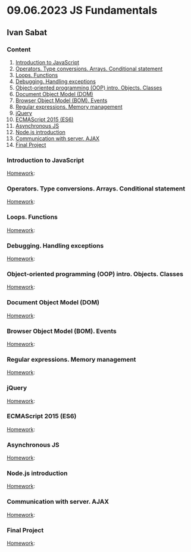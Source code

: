 # 09.06.2023 JS Fundamentals

## Ivan Sabat

### Content

1. [Introduction to JavaScript](#introduction-to-javascript)
2. [Operators. Type conversions. Arrays. Conditional statement](#operators-type-conversions-arrays-conditional-statement)
3. [Loops. Functions](#loops-functions)
4. [Debugging. Handling exceptions](#debugging-handling-exceptions)
5. [Object-oriented programming (OOP) intro. Objects. Classes](#object-oriented-programming-oop-intro-objects-classes)
6. [Document Object Model (DOM)](#document-object-model-dom)
7. [Browser Object Model (BOM). Events](#browser-object-model-bom-events)
8. [Regular expressions. Memory management](#regular-expressions-memory-management)
9. [jQuery](#jquery)
10. [ECMAScript 2015 (ES6)](#ecmascript-2015-es6)
11. [Asynchronous JS](#asynchronous-js)
12. [Node.js introduction](#nodejs-introduction)
13. [Communication with server. AJAX](#communication-with-server-ajax)
14. [Final Project](#final-project)

### Introduction to JavaScript

[Homework][Introduction-to-JavaScript]:

### Operators. Type conversions. Arrays. Conditional statement

[Homework][Operators.-Type-conversions.-Arrays.-Conditional-statement]:

### Loops. Functions

[Homework][Loops.-Functions]:

### Debugging. Handling exceptions

[Homework][Debugging.-Handling-exceptions]:

### Object-oriented programming (OOP) intro. Objects. Classes

[Homework][Object-oriented-programming-(OOP)-intro.-Objects.-Classes]:

### Document Object Model (DOM)

[Homework][Document-Object-Model-(DOM)]:

### Browser Object Model (BOM). Events

[Homework][Browser-Object-Model-(BOM).-Events]:

### Regular expressions. Memory management

[Homework][Regular-expressions.-Memory-management]:

### jQuery

[Homework][jQuery]:

### ECMAScript 2015 (ES6)

[Homework][ECMAScript-2015-(ES6)]:

### Asynchronous JS

[Homework][Asynchronous-JS]:

### Node.js introduction

[Homework][Node.js-introduction]:

### Communication with server. AJAX

[Homework][Communication-with-server.-AJAX]:

### Final Project

[Homework][Final-Project]:

[Introduction-to-JavaScript]: https://example.com
[Operators.-Type-conversions.-Arrays.-Conditional-statement]: https://example.com
[Loops.-Functions]: https://example.com
[Debugging.-Handling-exceptions]: https://example.com
[Object-oriented-programming-(OOP)-intro.-Objects.-Classes]: https://example.com
[Document-Object-Model-(DOM)]: https://example.com
[Browser-Object-Model-(BOM).-Events]: https://example.com
[Regular-expressions.-Memory-management]: https://example.com
[jQuery]: https://example.com
[ECMAScript-2015-(ES6)]: https://example.com
[Asynchronous-JS]: https://example.com
[Node.js-introduction]: https://example.com
[Communication-with-server.-AJAX]: https://example.com
[Final-Project]: https://example.com
